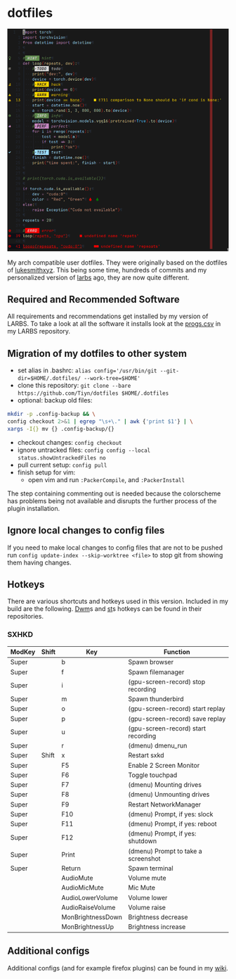 # dotfiles

![vim-example](vim-example.png)

My arch compatible user dotfiles.
They were originally based on the dotfiles of [lukesmithxyz](https://github.com/lukesmithxyz/voidrice).
This being some time, hundreds of commits and my personalized version of [larbs](https://github.com/TiynGER/larbs) ago, they are now quite different.

## Required and Recommended Software

All requirements and recommendations get installed by my version of LARBS.
To take a look at all the software it installs look at the [progs.csv](https://github.com/TiynGER/larbs/blob/master/progs.csv)  in my LARBS repository.

## Migration of my dotfiles to other system

- set alias in .bashrc: `alias config='/usr/bin/git --git-dir=$HOME/.dotfiles/ --work-tree=$HOME'`
- clone this repository: `git clone --bare https://github.com/Tiyn/dotfiles $HOME/.dotfiles`
- optional: backup old files:

```sh
mkdir -p .config-backup && \
config checkout 2>&1 | egrep "\s+\." | awk {'print $1'} | \
xargs -I{} mv {} .config-backup/{}
```

- checkout changes: `config checkout`
- ignore untracked files: `config config --local status.showUntrackedFiles no`
- pull current setup: `config pull`
- finish setup for vim:
  - open vim and run `:PackerCompile`, and `:PackerInstall`

The step containing commenting out is needed because the colorscheme has
problems being not available and disrupts the further process of the plugin
installation.

## Ignore local changes to config files

If you need to make local changes to config files that are not to be pushed
run `config update-index --skip-worktree <file>` to stop git from showing them
having changes.

## Hotkeys

There are various shortcuts and hotkeys used in this version. Included in my build are the following.
[Dwm](https://github.com/tiyn/dwm)s and [st](https://github.com/tiyn/st)s hotkeys can be found in their repositories.

### SXHKD

| ModKey | Shift | Key               | Function                                                  |
| ------ | ----- | ----------------- | --------------------------------------------------------- |
| Super  |       | b                 | Spawn browser                                             |
| Super  |       | f                 | Spawn filemanager                                         |
| Super  |       | i                 | (gpu-screen-record) stop recording                        |
| Super  |       | m                 | Spawn thunderbird                                         |
| Super  |       | o                 | (gpu-screen-record) start replay                          |
| Super  |       | p                 | (gpu-screen-record) save replay                           |
| Super  |       | u                 | (gpu-screen-record) start recording                       |
| Super  |       | r                 | (dmenu) dmenu\_run                                        |
| Super  | Shift | x                 | Restart sxkd                                              |
| Super  |       | F5                | Enable 2 Screen Monitor                                   |
| Super  |       | F6                | Toggle touchpad                                           |
| Super  |       | F7                | (dmenu) Mounting drives                                   |
| Super  |       | F8                | (dmenu) Unmounting drives                                 |
| Super  |       | F9                | Restart NetworkManager                                    |
| Super  |       | F10               | (dmenu) Prompt, if yes: slock                             |
| Super  |       | F11               | (dmenu) Prompt, if yes: reboot                            |
| Super  |       | F12               | (dmenu) Prompt, if yes: shutdown                          |
| Super  |       | Print             | (dmenu) Prompt to take a screenshot                       |
| Super  |       | Return            | Spawn terminal                                            |
|        |       | AudioMute         | Volume mute                                               |
|        |       | AudioMicMute      | Mic Mute                                                  |
|        |       | AudioLowerVolume  | Volume lower                                              |
|        |       | AudioRaiseVolume  | Volume raise                                              |
|        |       | MonBrightnessDown | Brightness decrease                                       |
|        |       | MonBrightnessUp   | Brightness increase                                       |


## Additional configs

Additional configs (and for example firefox plugins) can be found in my [wiki](https://github.com/tiyn/wiki).
